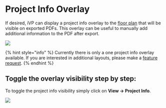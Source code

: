 # Project Info Overlay

If desired, iVP can display a project info overlay to the [floor plan](the-floor-plan.md) that will be visible on exported PDFs. This overlay can be useful to manually add additional information to the PDF after export.

![](../../.gitbook/assets/iVP\_project\_info.jpg)

{% hint style="info" %}
Currently there is only a one project info overlay available. If you are interested in additional layouts, please make a [feature request](./feature-requests.md).
{% endhint %}

## &#x20;Toggle the overlay visibility step by step:

To toggle the project info visibility simply click on **View -> Project Info**.

![](../../.gitbook/assets/iVP\_interface\_menu\_bar\_view\_project\_info.jpg)

